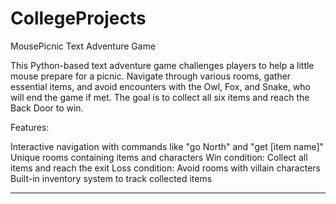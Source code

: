 # CollegeProjects

MousePicnic Text Adventure Game

This Python-based text adventure game challenges players to help a little mouse prepare for a picnic. 
Navigate through various rooms, gather essential items, and avoid encounters with the Owl, Fox, and Snake, 
who will end the game if met. 
The goal is to collect all six items and reach the Back Door to win.

Features:

Interactive navigation with commands like "go North" and "get [item name]"
Unique rooms containing items and characters
Win condition: Collect all items and reach the exit
Loss condition: Avoid rooms with villain characters
Built-in inventory system to track collected items
________________________________
